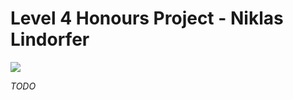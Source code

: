 # Level 4 Honours Project - Niklas Lindorfer

![](https://github.com/Lindronics/honours_project/workflows/latex_build/badge.svg)

*TODO*